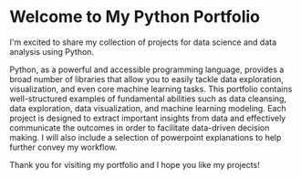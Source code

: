 # Welcome to My Python Portfolio

I'm excited to share my collection of projects for data science and data analysis using Python. 

Python, as a powerful and accessible programming language, provides a broad number of libraries that allow you to easily tackle data exploration, visualization, and even core machine learning tasks. This portfolio contains well-structured examples of fundamental abilities such as data cleansing, data exploration, data visualization, and machine learning modeling. Each project is designed to extract important insights from data and effectively communicate the outcomes in order to facilitate data-driven decision making. I will also include a selection of powerpoint explanations to help further convey my workflow. 

Thank you for visiting my portfolio and I hope you like my projects! 

